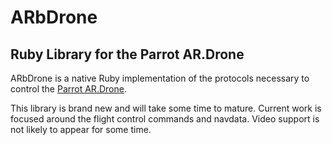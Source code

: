 ARbDrone
========

Ruby Library for the Parrot AR.Drone
------------------------------------

ARbDrone is a native Ruby implementation of the protocols necessary to control
the [Parrot AR.Drone](http://ardrone.parrot.com/).

This library is brand new and will take some time to mature.  Current work
is focused around the flight control commands and navdata.  Video support
is not likely to appear for some time.


